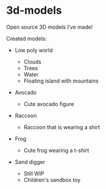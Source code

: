 # 3d-models
Open source 3D models I've made!

Created models:

- Low poly world
    - Clouds
    - Trees
    - Water
    - Floating island with mountains

- Avocado
    - Cute avocado figure

- Raccoon
    - Raccoon that is wearing a shirt

- Frog
    - Cute frog wearing a t-shirt

- Sand digger
    - Still WIP
    - Children's sandbox toy
